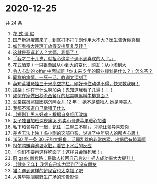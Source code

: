 # 2020-12-25

共 24 条

<!-- BEGIN ZHIHUVIDEO -->
<!-- 最后更新时间 Fri Dec 25 2020 11:15:37 GMT+0800 (CST) -->
1. [花 式 请 假](https://www.zhihu.com/zvideo/1325493445608464384)
1. [国产新冠疫苗来了，到底打不打？副作用大不大？医生告诉你真相](https://www.zhihu.com/zvideo/1325532762929647616)
1. [如何看待大连理工放假安排反复反转？](https://www.zhihu.com/zvideo/1325543624940691456)
1. [这就是圣诞老人？大师，我悟了！](https://www.zhihu.com/zvideo/1325528703321997312)
1. [「我才二十几岁，就担心这辈子遇不到喜欢的人了。」](https://www.zhihu.com/zvideo/1325096324376268800)
1. [花式晒宠 / 一只银渐层从小到大的变化，网友：从小淘到大](https://www.zhihu.com/zvideo/1325125183167021056)
1. [令人心动的 offer 中面试题「你未来 5 年的职业规划是什么？」怎么答？](https://www.zhihu.com/zvideo/1323183760343138304)
1. [同样的病情，一死一活，教训太深刻了](https://www.zhihu.com/zvideo/1325729977510821888)
1. [英短蓝猫悬挂三十米高空护栏，刚好卡住动弹不得，快来救我呀！](https://www.zhihu.com/zvideo/1325493060751577088)
1. [加朵！你在干什么啊加朵！鬼知道我看了几遍！！！](https://www.zhihu.com/zvideo/1324754271644884992)
1. [如何在家做出秒杀西餐厅的超美味黑料牛柳意面？](https://www.zhihu.com/zvideo/1325443369309466624)
1. [父亲摆摊照顾因病沉睡女儿 12 年： 她不是植物人 她是睡美人](https://www.zhihu.com/zvideo/1325505001738452992)
1. [我都不知道自己做错了什么](https://www.zhihu.com/zvideo/1325436713204514816)
1. [【短剧】男人好难 - 根据自身经历改编](https://www.zhihu.com/zvideo/1324689730076516352)
1. [女子独自加班深夜痛哭 外卖小哥送苹果暖心加油](https://www.zhihu.com/zvideo/1325127872060006400)
1. [私下和领导在一起，记住「三聊三不聊」，才能让领导喜欢你](https://www.zhihu.com/zvideo/1325121826968465408)
1. [差点无法上映！冯小刚的这部电影，说透了中年男人的那点心思！](https://www.zhihu.com/zvideo/1325512882760056832)
1. [1650 买一条 30 斤的大鳐鱼，活蹦乱跳的非常凶猛，出锅后有惊喜啊](https://www.zhihu.com/zvideo/1324882344445202433)
1. [柯尔鸭嫌弃池塘水脏，看它下水后的反应](https://www.zhihu.com/zvideo/1325520593148616704)
1. [「你们不要再这样吃面了！这样只会饿死我！」](https://www.zhihu.com/zvideo/1324799529976606720)
1. [蔚 gank 新套路：将敌人拉回自己身边！抓人成功率大大提升！](https://www.zhihu.com/zvideo/1325237370867331072)
1. [【健身 7 年】我凭自己实力混到了没有朋友](https://www.zhihu.com/zvideo/1325484781354377216)
1. [猫：遇到这样的铲屎官也太幸福了吧](https://www.zhihu.com/zvideo/1325105919105937408)
1. [人类早期驯服野生广场的珍贵影像](https://www.zhihu.com/zvideo/1325148070048976896)
<!-- END ZHIHUVIDEO -->

